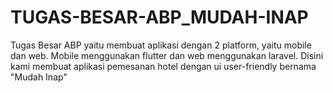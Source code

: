 # TUGAS-BESAR-ABP_MUDAH-INAP
Tugas Besar ABP yaitu membuat aplikasi dengan 2 platform, yaitu mobile dan web.
Mobile menggunakan flutter dan web menggunakan laravel.
Disini kami membuat aplikasi pemesanan hotel dengan ui user-friendly bernama "Mudah Inap"

